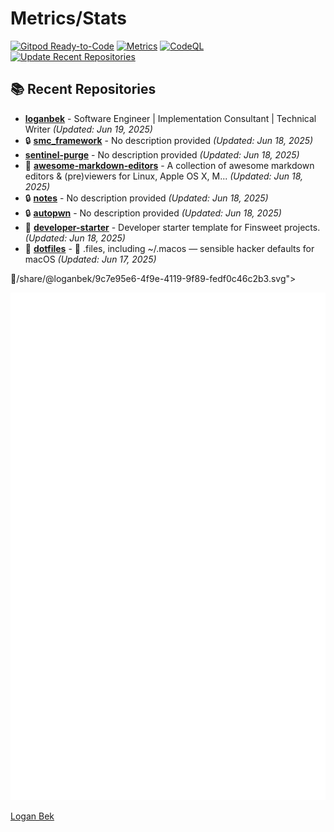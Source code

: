 # Metrics/Stats

[![Gitpod Ready-to-Code](https://img.shields.io/badge/Gitpod-ready--to--code-blue?logo=gitpod)](https://gitpod.io/#https://github.com/loganbek/loganbek)
[![Metrics](https://github.com/loganbek/loganbek/actions/workflows/main.yml/badge.svg)](https://github.com/loganbek/loganbek/actions/workflows/main.yml)
[![CodeQL](https://github.com/loganbek/loganbek/actions/workflows/codeql.yml/badge.svg)](https://github.com/loganbek/loganbek/actions/workflows/codeql.yml)
[![Update Recent Repositories](https://github.com/loganbek/loganbek/actions/workflows/recent-repos.yml/badge.svg)](https://github.com/loganbek/loganbek/actions/workflows/recent-repos.yml)
<!--
[![wakatime](https://wakatime.com/badge/github/loganbek/loganbek.svg)](https://wakatime.com/badge/github/loganbek/loganbek)
[<img src="https://api.speedtyper.dev/users/loganbek/badges/averagewpm" alt="SpeedTyper.dev avg wpm" height="20">](https://www.speedtyper.dev/profile/loganbek) 
[<img src="https://api.speedtyper.dev/users/loganbek/badges/topwpm" alt="SpeedTyper.dev top wpm" height="20">](https://www.speedtyper.dev/profile/loganbek) 
[<img src="https://api.speedtyper.dev/users/loganbek/badges/gamecount" alt="SpeedTyper.dev games" height="20">](https://www.speedtyper.dev/profile/loganbek)
-->



## 📚 Recent Repositories

- **[loganbek](https://github.com/loganbek/loganbek)** - Software Engineer | Implementation Consultant | Technical Writer *(Updated: Jun 19, 2025)*
- 🔒 **[smc_framework](https://github.com/loganbek/smc_framework)** - No description provided *(Updated: Jun 18, 2025)*
- **[sentinel-purge](https://github.com/loganbek/sentinel-purge)** - No description provided *(Updated: Jun 18, 2025)*
- 🍴 **[awesome-markdown-editors](https://github.com/loganbek/awesome-markdown-editors)** - A collection of awesome markdown editors & (pre)viewers for Linux, Apple OS X, M... *(Updated: Jun 18, 2025)*
- 🔒 **[notes](https://github.com/loganbek/notes)** - No description provided *(Updated: Jun 18, 2025)*
- 🔒 **[autopwn](https://github.com/loganbek/autopwn)** - No description provided *(Updated: Jun 18, 2025)*
- 🍴 **[developer-starter](https://github.com/loganbek/developer-starter)** - Developer starter template for Finsweet projects. *(Updated: Jun 18, 2025)*
- 🍴 **[dotfiles](https://github.com/loganbek/dotfiles)** - :wrench: .files, including ~/.macos — sensible hacker defaults for macOS *(Updated: Jun 17, 2025)*

/share/@loganbek/9c7e95e6-4f9e-4119-9f89-fedf0c46c2b3.svg"></embed></figure>

<!-- ### Hi there 👋 -->

<!-- Github - https://github.com/loganbek
Github Support Community - https://github.community/u/loganbek/summary
Gitcoin - https://gitcoin.co/loganbek
LinkedIn - https://linkedin.com/in/loganbek
Upwork - https://upwork.com/loganbek
Gmail - loganbek@gmail.com
Twitter - https://twitter.com/loganbek
HackerRank - https://www.hackerrank.com/loganbek
Ethereum - 0x66382ac45B6d8Cb4f47685e28b61FBb5486817Ec - loganbek.eth 
Apple Support Communities - https://discussions.apple.com/profile/loganbek
Figma - https://figma.com/@loganbek
-->

<!-- Gitpod Documentation Link -->
<!-- [![Open in Gitpod](https://gitpod.io/button/open-in-gitpod.svg)](https://gitpod.io/#https://github.com/loganbek/loganbek) -->


<!-- [![Logan's GitHub stats](https://github-readme-stats.vercel.app/api?username=loganbek&theme=cobalt&show_icons=true)](https://github.com/anuraghazra/github-readme-stats) -->

![Metrics](https://github.com/loganbek/loganbek/blob/main/github-metrics.svg)

<!--
**loganbek/loganbek** is a ✨ _special_ ✨ repository because its `README.md` (this file) appears on your GitHub profile.

Here are some ideas to get you started:

- 🔭 I’m currently working on ... CV Greek Festival, KogeCoin, KogeFarm, Bek Consulting
- 👷‍♂️ I'm currently working w/ ... TypeScript, React, & WordPress
- 🌱 I’m currently learning ... vim, Deno, and hotkeys, lots of hotkeys.
- 👯 I’m looking to collaborate on ... KogeFarm and Bek Consulting
- 🤔 I’m looking for help with ...
- 💬 Ask me about ...
- 📫 How to reach me: ...
- 😄 Pronouns: ...
- ⚡ Fun fact: ...
-->
<svg width="100" height="100" xmlns="http://www.w3.org/2000/svg">
<foreignObject width="100" height="100">
    <div xmlns="http://www.w3.org/1999/xhtml">
<div class="badge-base LI-profile-badge" data-locale="en_US" data-size="medium" data-theme="dark" data-type="VERTICAL" data-vanity="loganbek" data-version="v1"><a class="badge-base__link LI-simple-link" href="https://www.linkedin.com/in/loganbek?trk=profile-badge">Logan Bek</a></div>
  </div></foreignObject>
</svg>
              
